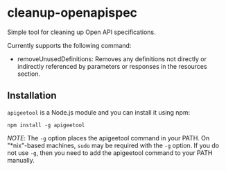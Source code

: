 # cleanup-openapispec

Simple tool for cleaning up Open API specifications.

Currently supports the following command:

* removeUnusedDefinitions: Removes any definitions not directly or indirectly referenced by parameters or responses in the resources section.

## Installation

`apigeetool` is a Node.js module and you can install it using npm:

`npm install -g apigeetool`

*NOTE*: The `-g` option places the apigeetool command in your PATH. On "\*nix"-based machines, `sudo` may be required with the `-g` option. If you do not use `-g`, then you need to add the apigeetool command to your PATH manually. 
